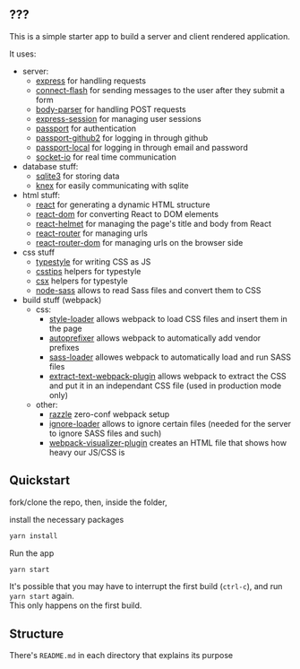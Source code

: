 ## ???

This is a simple starter app to build a server and client rendered application.

It uses:

  - server:
    - [express](https://npmjs.org/package/express) for handling requests
    - [connect-flash](https://npmjs.org/package/connect-flash) for sending messages to the user after they submit a form
    - [body-parser](https://npmjs.org/package/body-parser) for handling POST requests
    - [express-session](https://npmjs.org/package/express-session) for managing user sessions
    - [passport](https://npmjs.org/package/passport) for authentication
    - [passport-github2](https://npmjs.org/package/passport-github2) for logging in through github
    - [passport-local](https://npmjs.org/package/passport-local) for logging in through email and password
    - [socket-io](https://npmjs.org/package/socket-io) for real time communication
  - database stuff:
    - [sqlite3](https://npmjs.org/package/sqlite3) for storing data
    - [knex](https://npmjs.org/package/knex) for easily communicating with sqlite
  - html stuff:
    - [react](https://npmjs.org/package/react) for generating a dynamic HTML structure
    - [react-dom](https://npmjs.org/package/react-dom) for converting React to DOM elements
    - [react-helmet](https://npmjs.org/package/react-helmet) for managing the page's title and body from React
    - [react-router](https://npmjs.org/package/react-router) for managing urls
    - [react-router-dom](https://npmjs.org/package/react-router-dom) for managing urls on the browser side
  - css stuff
    - [typestyle](https://npmjs.org/package/typestyle) for writing CSS as JS
    - [csstips](https://npmjs.org/package/csstips) helpers for typestyle
    - [csx](https://npmjs.org/package/csx) helpers for typestyle
    - [node-sass](https://npmjs.org/package/node-sass) allows to read Sass files and convert them to CSS
  - build stuff (webpack)
    - css:
      - [style-loader](https://npmjs.org/package/style-loader) allows webpack to load CSS files and insert them in the page
      - [autoprefixer](https://npmjs.org/package/autoprefixer) allows webpack to automatically add vendor prefixes
      - [sass-loader](https://npmjs.org/package/sass-loader) allowes webpack to automatically load and run SASS files
      - [extract-text-webpack-plugin](https://npmjs.org/package/extract-text-webpack-plugin) allows webpack to extract the CSS and put it in an independant CSS file (used in production mode only)
    - other:
      - [razzle](https://npmjs.org/package/razzle) zero-conf webpack setup
      - [ignore-loader](https://npmjs.org/package/ignore-loader) allows to ignore certain files (needed for the server to ignore SASS files and such)
      - [webpack-visualizer-plugin](https://npmjs.org/package/webpack-visualizer-plugin) creates an HTML file that shows how heavy our JS/CSS is

## Quickstart

fork/clone the repo, then, inside the folder,

install the necessary packages

```bash
yarn install
```

Run the app
```bash
yarn start
```

It's possible that you may have to interrupt the first build (`ctrl-c`), and run `yarn start` again.  
This only happens on the first build.


## Structure

There's `README.md` in each directory that explains its purpose